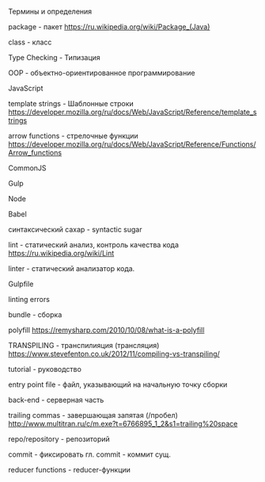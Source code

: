 Термины и определения

package - пакет
https://ru.wikipedia.org/wiki/Package_(Java)

class - класс

Type Checking - Типизация

OOP - объектно-ориентированное программирование

JavaScript

template strings - Шаблонные строки
https://developer.mozilla.org/ru/docs/Web/JavaScript/Reference/template_strings

arrow functions - стрелочные функции
https://developer.mozilla.org/ru/docs/Web/JavaScript/Reference/Functions/Arrow_functions

CommonJS

Gulp

Node

Babel

синтаксический сахар - syntactic sugar

lint - статический анализ, контроль качества кода
https://ru.wikipedia.org/wiki/Lint

linter - статический анализатор кода.

Gulpfile

linting errors

bundle - сборка

polyfill
https://remysharp.com/2010/10/08/what-is-a-polyfill

TRANSPILING - транспилияция (трансляция)
https://www.stevefenton.co.uk/2012/11/compiling-vs-transpiling/

tutorial - руководство

entry point file - файл, указывающий на начальную точку сборки

back-end - серверная часть

trailing commas - завершающая запятая (/пробел)
http://www.multitran.ru/c/m.exe?t=6766895_1_2&s1=trailing%20space

repo/repository - репозиторий

commit - фиксировать гл.
commit - коммит сущ.

reducer functions - reducer-функции

